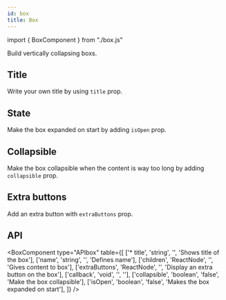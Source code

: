 ```yaml
---
id: box
title: Box
---
```


import { BoxComponent } from "./box.js"

<p>Build vertically collapsing boxs.</p>

## Title

<p>Write your own title by using <code>title</code> prop.</p>
<BoxComponent type="example" />

## State

<p>Make the box expanded on start by adding <code>isOpen</code> prop.</p>
<BoxComponent type="open" />

## Collapsible

<p>Make the box collapsible when the content is way too long by adding <code>collapsible</code> prop.</p>
<BoxComponent type="collapsible" />

## Extra buttons

<p>Add an extra button with <code>extraButtons</code> prop.</p>
<BoxComponent type="extra" />

## API

<BoxComponent type="APIbox" table={[
    ['* title', 'string', '', 'Shows title of the box'],
    ['name', 'string', '', 'Defines name'],
    ['children', 'ReactNode', '', 'Gives content to box'],
    ['extraButtons', 'ReactNode', '', 'Display an extra button on the box'],
    ['callback', 'void', '', ''],
    ['collapsible', 'boolean', 'false', 'Make the box collapsible'],
    ['isOpen', 'boolean', 'false', 'Makes the box expanded on start'],
]} />